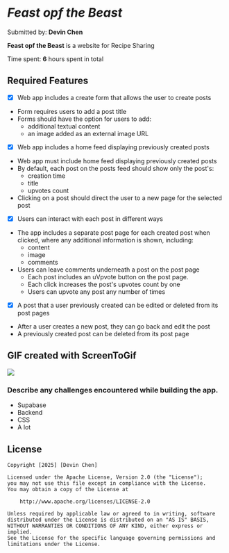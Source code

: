 # *Feast opf the Beast*

Submitted by: **Devin Chen**

**Feast opf the Beast** is a website for Recipe Sharing

Time spent: **6** hours spent in total

## Required Features
- [x] Web app includes a create form that allows the user to create posts
- Form requires users to add a post title
- Forms should have the option for users to add:
    - additional textual content
    - an image added as an external image URL

- [x] Web app includes a home feed displaying previously created posts

- Web app must include home feed displaying previously created posts
- By default, each post on the posts feed should show only the post's:
    - creation time
    - title
    - upvotes count
- Clicking on a post should direct the user to a new page for the selected post

- [x] Users can interact with each post in different ways

- The app includes a separate post page for each created post when clicked, where any additional information is shown, including:
    - content
    - image
    - comments
- Users can leave comments underneath a post on the post page
    - Each post includes an uVpvote button on the post page.
    - Each click increases the post's upvotes count by one
    - Users can upvote any post any number of times
- [x] A post that a user previously created can be edited or deleted from its post pages

- After a user creates a new post, they can go back and edit the post
- A previously created post can be deleted from its post page



## GIF created with ScreenToGif
![](https://github.com/Fobat76/Feast-of-the-Beast/blob/main/Feast_of_the_beast_demos.gif)

### Describe any challenges encountered while building the app.
- Supabase
- Backend
- CSS
- A lot 
## License

    Copyright [2025] [Devin Chen]

    Licensed under the Apache License, Version 2.0 (the "License");
    you may not use this file except in compliance with the License.
    You may obtain a copy of the License at

        http://www.apache.org/licenses/LICENSE-2.0

    Unless required by applicable law or agreed to in writing, software
    distributed under the License is distributed on an "AS IS" BASIS,
    WITHOUT WARRANTIES OR CONDITIONS OF ANY KIND, either express or implied.
    See the License for the specific language governing permissions and
    limitations under the License.
